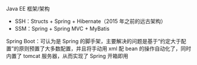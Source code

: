 Java EE 框架/架构

- SSH：Structs + Spring + Hibernate（2015 年之前的远古架构）
- SSM：Spring + Spring MVC + MyBatis

Spring Boot：可认为是 Spring 的脚手架，主要解决的问题是基于“约定大于配置”的原则预置了大多数配置，并且将手动用 xml 配 bean 的操作自动化了，同时内置了 tomcat 服务器，从而实现了 Spring 开箱即用